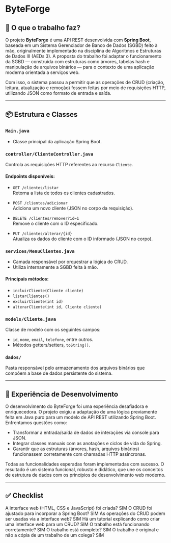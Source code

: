 # ByteForge

## 🧠 O que o trabalho faz?

O projeto **ByteForge** é uma API REST desenvolvida com **Spring Boot**, baseada em um Sistema Gerenciador de Banco de Dados (SGBD) feito à mão, originalmente implementado na disciplina de Algoritmos e Estruturas de Dados III (AEDs 3). A proposta do trabalho foi adaptar o funcionamento da SGBD — construída com estruturas como árvores, tabelas hash e manipulação de arquivos binários — para o contexto de uma aplicação moderna orientada a serviços web.

Com isso, o sistema passou a permitir que as operações de CRUD (criação, leitura, atualização e remoção) fossem feitas por meio de requisições HTTP, utilizando JSON como formato de entrada e saída.


---

## 📦 Estrutura e Classes

### `Main.java`
- Classe principal da aplicação Spring Boot.

### `controller/ClienteController.java`
Controla as requisições HTTP referentes ao recurso `Cliente`.

#### Endpoints disponíveis:

- `GET /clientes/listar`  
  Retorna a lista de todos os clientes cadastrados.

- `POST /clientes/adicionar`  
  Adiciona um novo cliente (JSON no corpo da requisição).

- `DELETE /clientes/remover?id=1`  
  Remove o cliente com o ID especificado.

- `PUT /clientes/alterar/{id}`  
  Atualiza os dados do cliente com o ID informado (JSON no corpo).

### `services/MenuClientes.java`
- Camada responsável por orquestrar a lógica do CRUD.
- Utiliza internamente a SGBD feita à mão.

#### Principais métodos:
- `incluirCliente(Cliente cliente)`
- `listarClientes()`
- `excluirCliente(int id)`
- `alterarCliente(int id, Cliente cliente)`

### `models/Cliente.java`
Classe de modelo com os seguintes campos:
- `id`, `nome`, `email`, `telefone`, entre outros.
- Métodos getters/setters, `toString()`.

### `dados/`
Pasta responsável pelo armazenamento dos arquivos binários que compõem a base de dados persistente do sistema.

---

## 💬 Experiência de Desenvolvimento

O desenvolvimento do ByteForge foi uma experiência desafiadora e enriquecedora. O projeto exigiu a adaptação de uma lógica previamente feita em Java puro para um modelo de API REST utilizando Spring Boot. Enfrentamos questões como:

- Transformar a entrada/saída de dados de interações via console para JSON.
- Integrar classes manuais com as anotações e ciclos de vida do Spring.
- Garantir que as estruturas (árvores, hash, arquivos binários) funcionassem corretamente com chamadas HTTP assíncronas.

Todas as funcionalidades esperadas foram implementadas com sucesso. O resultado é um sistema funcional, robusto e didático, que une os conceitos de estrutura de dados com os princípios de desenvolvimento web moderno.

---

## ✅ Checklist

A interface web (HTML, CSS e JavaScript) foi criada? SIM
O CRUD foi ajustado para incorporar a Spring Boot? SIM
As operações do CRUD podem ser usadas via a interface web? SIM
Há um tutorial explicando como criar uma interface web para um CRUD? SIM
O trabalho está funcionando corretamente? SIM
O trabalho está completo? SIM
O trabalho é original e não a cópia de um trabalho de um colega? SIM
